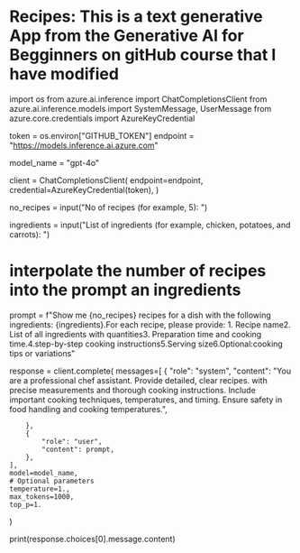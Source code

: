 # Recipes: This is a text generative App from the Generative AI for Begginners on gitHub course that I have modified
import os
from azure.ai.inference import ChatCompletionsClient
from azure.ai.inference.models import SystemMessage, UserMessage
from azure.core.credentials import AzureKeyCredential

token = os.environ["GITHUB_TOKEN"]
endpoint = "https://models.inference.ai.azure.com"

model_name = "gpt-4o"

client = ChatCompletionsClient(
    endpoint=endpoint,
    credential=AzureKeyCredential(token),
)

no_recipes = input("No of recipes (for example, 5): ")

ingredients = input("List of ingredients (for example, chicken, potatoes, and carrots): ")

# interpolate the number of recipes into the prompt an ingredients
prompt = f"Show me {no_recipes} recipes for a dish with the following ingredients: {ingredients}.For each recipe, please provide:  1. Recipe name2. List of all ingredients with quantities3. Preparation time and cooking time.4.step-by-step cooking instructions5.Serving size6.Optional:cooking tips or variations"


response = client.complete(
    messages=[
        {
            "role": "system",
            "content": "You are a professional chef assistant. Provide detailed, clear recipes. with precise measurements and thorough cooking instructions. Include important cooking techniques, temperatures, and timing. Ensure safety in food handling and cooking temperatures.",
            
        
        },
        {
            "role": "user",
            "content": prompt,
        },
    ],
    model=model_name,
    # Optional parameters
    temperature=1.,
    max_tokens=1000,
    top_p=1.    
)

print(response.choices[0].message.content)
